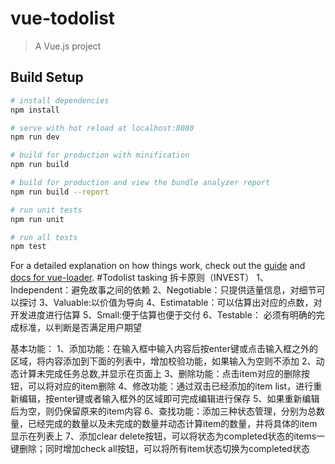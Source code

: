 # vue-todolist

> A Vue.js project

## Build Setup

``` bash
# install dependencies
npm install

# serve with hot reload at localhost:8080
npm run dev

# build for production with minification
npm run build

# build for production and view the bundle analyzer report
npm run build --report

# run unit tests
npm run unit

# run all tests
npm test
```

For a detailed explanation on how things work, check out the [guide](http://vuejs-templates.github.io/webpack/) and [docs for vue-loader](http://vuejs.github.io/vue-loader).
#Todolist tasking
拆卡原则（INVEST）
1、Independent：避免故事之间的依赖
2、Negotiable：只提供适量信息，对细节可以探讨
3、Valuable:以价值为导向
4、Estimatable：可以估算出对应的点数，对开发进度进行估算
5、Small:便于估算也便于交付
6、Testable： 必须有明确的完成标准，以判断是否满足用户期望

基本功能：
1、添加功能：在输入框中输入内容后按enter键或点击输入框之外的区域，将内容添加到下面的列表中，增加校验功能，如果输入为空则不添加
2、动态计算未完成任务总数,并显示在页面上
3、删除功能：点击item对应的删除按钮，可以将对应的item删除
4、修改功能：通过双击已经添加的item list，进行重新编辑，按enter键或者输入框外的区域即可完成编辑进行保存
5、如果重新编辑后为空，则仍保留原来的item内容
6、查找功能：添加三种状态管理，分别为总数量，已经完成的数量以及未完成的数量并动态计算item的数量，并将具体的item显示在列表上
7、添加clear delete按钮，可以将状态为completed状态的items一键删除；同时增加check all按钮，可以将所有item状态切换为completed状态

